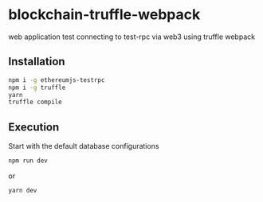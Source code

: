 # blockchain-truffle-webpack

web application test connecting to test-rpc via web3 using truffle webpack

## Installation
```bash
npm i -g ethereumjs-testrpc
npm i -g truffle
yarn
truffle compile
```

## Execution

Start with the default database configurations

```bash
npm run dev
```

or

```bash
yarn dev
```
